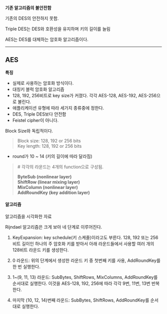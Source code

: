 **기존 알고리즘의 불안전함** 

기존의 DES의 안전하지 못함. 

Triple DES는 DES와 호환성을 유지하며 키의 길이를 늘림

AES는 DES를 대체하는 암호화 알고리즘이다. 

---

## **AES**

**특징**

-   실제로 사용하는 암호화 방식이다. 
-   대칭키 블럭 암호화 알고리즘 
-   128, 192, 256비트로 key size가 커졌다. 각각 AES-128, AES-192, AES-256으로 불린다. 
-   애플리케이션 유형에 따라 세가지 종류중에 정한다.
-   DES, Triple DES보다 안전함
-   Feistel cipher이 아니다. 

Block Size와 독립적이다.

> Block size: 128, 192 or 256 bits  
> Key length: 128, 192 or 256 bits

-   round가 10 ~ 14 (키의 길이에 따라 달라짐)

> \# 각각의 라운드는 4개의 function으로 구성됨.  
>   
> **ByteSub (nonlinear layer)**  
> **ShiftRow (linear mixing layer)**  
> **MixColumn (nonlinear layer)**  
> **AddRoundKey (key addition layer)**

#### **알고리즘**


알고리즘을 시각화한 자료

Rijndael 알고리즘은 크게 보아 네 단계로 이루어진다.

1) KeyExpansion: key schedule(키 스케줄)이라고도 부른다. 128, 192 또는 256비트 길이인 하나의 주 암호화 키를 받아서 아래 라운드들에서 사용할 여러 개의 128비트 라운드 키를 생성한다.

2) 0 라운드: 위의 단계에서 생성한 라운드 키 중 첫번째 키를 사용, AddRoundKey를 한 번 실행한다.

3) 1~(9, 11, 13) 라운드: SubBytes, ShiftRows, MixColumns, AddRoundKey를 순서대로 실행한다. 이것을 AES-128, 192, 256에 따라 각각 9번, 11번, 13번 반복한다.

4) 마지막 (10, 12, 14)번째 라운드: SubBytes, ShiftRows, AddRoundKey를 순서대로 실행한다.
